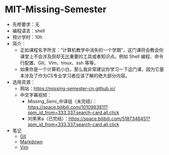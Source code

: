# MIT-Missing-Semester
- 先修要求：无
- 编程语言：shell
- 预计学时：10h
- 简介：
    - 正如课程名字所言：“计算机教学中消失的一个学期”，这门课将会教会你课堂上不会涉及但却无比重要的工具或者知识点。例如 Shell 编程、命令行配置、Git、Vim、tmux、ssh 等等。
    - 如果你是一个计算机小白，那么我非常建议你学习一下这门课，因为它基本涉及了作为CS专业学习者应该了解的绝大部分内容。
- 选用资源：
    - 网站：https://missing-semester-cn.github.io/
    - 中文字幕视频：
        - Missing_Semi_中译组（未完结）：https://space.bilibili.com/1010983811?spm_id_from=333.337.search-card.all.click
        - 刘黑黑a（已完结）：https://space.bilibili.com/518734ß451?spm_id_from=333.337.search-card.all.click
- 笔记
  - [Git](https://github.com/LBLBLBLB-XJTU/XJTU-CS-TryToRevive/blob/main/NotesByLiuBang/Git.md)
  - [Markdown](https://github.com/LBLBLBLB-XJTU/XJTU-CS-TryToRevive/blob/main/NotesByLiuBang/Markdown.md)
  - [Vim](https://github.com/LBLBLBLB-XJTU/XJTU-CS-TryToRevive/blob/main/NotesByLiuBang/Vim.md)